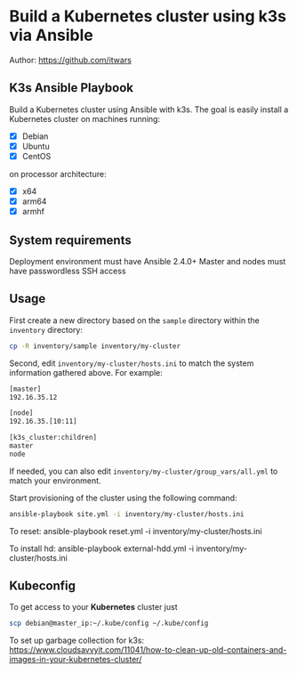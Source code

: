 # Build a Kubernetes cluster using k3s via Ansible

Author: <https://github.com/itwars>

## K3s Ansible Playbook

Build a Kubernetes cluster using Ansible with k3s. The goal is easily install a Kubernetes cluster on machines running:

- [X] Debian
- [X] Ubuntu
- [X] CentOS

on processor architecture:

- [X] x64
- [X] arm64
- [X] armhf

## System requirements

Deployment environment must have Ansible 2.4.0+
Master and nodes must have passwordless SSH access

## Usage

First create a new directory based on the `sample` directory within the `inventory` directory:

```bash
cp -R inventory/sample inventory/my-cluster
```

Second, edit `inventory/my-cluster/hosts.ini` to match the system information gathered above. For example:

```bash
[master]
192.16.35.12

[node]
192.16.35.[10:11]

[k3s_cluster:children]
master
node
```

If needed, you can also edit `inventory/my-cluster/group_vars/all.yml` to match your environment.

Start provisioning of the cluster using the following command:

```bash
ansible-playbook site.yml -i inventory/my-cluster/hosts.ini
```

To reset:
ansible-playbook reset.yml -i inventory/my-cluster/hosts.ini

To install hd:
ansible-playbook external-hdd.yml -i inventory/my-cluster/hosts.ini

## Kubeconfig

To get access to your **Kubernetes** cluster just

```bash
scp debian@master_ip:~/.kube/config ~/.kube/config
```

To set up garbage collection for k3s:
https://www.cloudsavvyit.com/11041/how-to-clean-up-old-containers-and-images-in-your-kubernetes-cluster/
